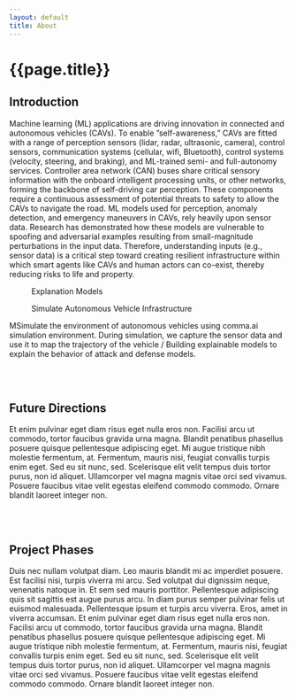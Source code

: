 ```yaml
---
layout: default
title: About
---
```


<h1>{{page.title}}</h1>

<h2>Introduction</h2>

<p>Machine learning (ML) applications are driving innovation in connected and autonomous vehicles (CAVs). To enable
    ”self-awareness,” CAVs are fitted with a range of perception sensors (lidar, radar, ultrasonic, camera), control
    sensors, communication systems (cellular, wifi, Bluetooth), control systems (velocity, steering, and braking), and
    ML-trained semi- and full-autonomy services.
    Controller area network (CAN) buses share critical sensory information with the onboard intelligent processing
    units, or other networks, forming the backbone of self-driving car perception. These components require a continuous
    assessment of potential threats to safety to allow the CAVs to navigate the road. ML models used for perception,
    anomaly detection, and emergency maneuvers in CAVs, rely heavily upon sensor data.
    Research has demonstrated how these models are vulnerable to spoofing and adversarial examples resulting from
    small-magnitude perturbations in the input data. Therefore, understanding inputs (e.g., sensor data) is a critical
    step toward creating resilient infrastructure within which smart agents like CAVs and human actors can co-exist,
    thereby reducing risks to life and property.
</p>

<div class="flex space-x-4 mb-6 mt-6">
    <figure>
        <picture>
            <source srcset="assets/img/explanation-models.png" type="image/webp">
            <source srcset="" type="image/png">
            <img src="" alt="">
        </picture>
        <figcaption class="mt-2">Explanation Models</figcaption>
    </figure>
    <figure>
        <picture>
            <source srcset="assets/img/infrastructure.png" type="image/webp">
            <source srcset="" type="image/png">
            <img src="" alt="">
        </picture>
        <figcaption class="mt-2">Simulate Autonomous Vehicle Infrastructure</figcaption>
    </figure>
</div>

<p>MSimulate the environment of autonomous vehicles using comma.ai simulation environment. During simulation, we capture
    the sensor data and use it to map the trajectory of the vehicle / Building explainable models to explain the
    behavior of attack and defense models.</p>

<br><br>

<h2>Future Directions</h2>
<p>Et enim pulvinar eget diam risus eget nulla eros non. Facilisi arcu ut commodo, tortor faucibus gravida urna magna.
    Blandit penatibus phasellus posuere quisque pellentesque adipiscing eget. Mi augue tristique nibh molestie
    fermentum, at. Fermentum, mauris nisi, feugiat convallis turpis enim eget. Sed eu sit nunc, sed. Scelerisque elit
    velit tempus duis tortor purus, non id aliquet. Ullamcorper vel magna magnis vitae orci sed vivamus. Posuere
    faucibus vitae velit egestas eleifend commodo commodo. Ornare blandit laoreet integer non.</p>

<br><br>

<h2>Project Phases</h2>
<p>Duis nec nullam volutpat diam. Leo mauris blandit mi ac imperdiet posuere. Est facilisi nisi, turpis viverra mi arcu.
    Sed volutpat dui dignissim neque, venenatis natoque in. Et sem sed mauris porttitor. Pellentesque adipiscing quis
    sit sagittis est augue purus arcu. In diam purus semper pulvinar felis ut euismod malesuada. Pellentesque ipsum et
    turpis arcu viverra. Eros, amet in viverra accumsan.
    Et enim pulvinar eget diam risus eget nulla eros non. Facilisi arcu ut commodo, tortor faucibus gravida urna magna.
    Blandit penatibus phasellus posuere quisque pellentesque adipiscing eget. Mi augue tristique nibh molestie
    fermentum, at. Fermentum, mauris nisi, feugiat convallis turpis enim eget. Sed eu sit nunc, sed. Scelerisque elit
    velit tempus duis tortor purus, non id aliquet. Ullamcorper vel magna magnis vitae orci sed vivamus. Posuere
    faucibus vitae velit egestas eleifend commodo commodo. Ornare blandit laoreet integer non.
</p>